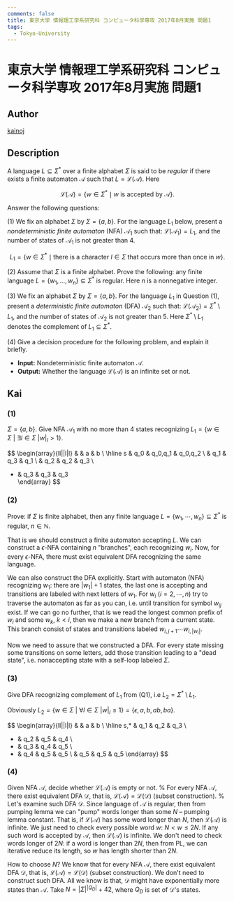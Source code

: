 ```yaml
---
comments: false
title: 東京大学 情報理工学系研究科 コンピュータ科学専攻 2017年8月実施 問題1
tags:
  - Tokyo-University
---
```

# 東京大学 情報理工学系研究科 コンピュータ科学専攻 2017年8月実施 問題1

## **Author**
[kainoj](https://github.com/kainoj/utokyo-cs)

## **Description**
A language $L \subseteq \Sigma^*$ over a finite alphabet $\Sigma$ is said to be *regular* if there exists a finite automaton $\mathcal{A}$ such that $L = \mathcal{L}(\mathcal{A})$. Here

$$
\mathcal{L}(\mathcal{A}) = \{ w \in \Sigma^* \mid w \text{ is accepted by } \mathcal{A} \}.
$$

Answer the following questions:

(1) We fix an alphabet $\Sigma$ by $\Sigma = \{a, b\}$. For the language $L_1$ below, present a *nondeterministic finite automaton* (NFA) $\mathcal{A}_1$ such that: $\mathcal{L}(\mathcal{A}_1) = L_1$, and the number of states of $\mathcal{A}_1$ is not greater than $4$.

$$
L_1 = \{ w \in \Sigma^* \mid \text{there is a character } l \in \Sigma \text{ that occurs more than once in } w \}.
$$

(2) Assume that $\Sigma$ is a finite alphabet. Prove the following: any finite language $L = \{w_1, \ldots, w_n\} \subseteq \Sigma^*$ is regular. Here $n$ is a nonnegative integer.

(3) We fix an alphabet $\Sigma$ by $\Sigma = \{a, b\}$. For the language $L_1$ in Question (1), present a *deterministic finite automaton* (DFA) $\mathcal{A}_2$ such that: $\mathcal{L}(\mathcal{A}_2) = \Sigma^* \setminus L_1$, and the number of states of $\mathcal{A}_2$ is not greater than $5$. Here $\Sigma^* \setminus L_1$ denotes the complement of $L_1 \subseteq \Sigma^*$.

(4) Give a decision procedure for the following problem, and explain it briefly.

- **Input:** Nondeterministic finite automaton $\mathcal{A}$.
- **Output:** Whether the language $\mathcal{L}(\mathcal{A})$ is an infinite set or not.

## **Kai**
### (1)
$\Sigma = \{a,b\}$. 
Give NFA $\mathcal{A}_1$ with no more than $4$ states recognizing $L_1 = \{w\in \Sigma \:|\: \exists l\in \Sigma \: |w|_l > 1\}$.

$$
\begin{array}{ll||l|l}
  &    & a     & b     \\
  \hline
s & q_0 & q_0,q_1 & q_0,q_2 \\
  & q_1 & q_3  & q_1    \\
  & q_2 & q_2  & q_3   \\
* & q_3 & q_3  & q_3  
\end{array}
$$

### (2)
Prove: if $\Sigma$ is finite alphabet, then any finite language $L = \{w_1,\cdots,w_n\} \subseteq \Sigma^*$ is regular, $n\in \mathbb{N}$.

That is we should construct a finite automaton accepting $L$.
We can construct a $\epsilon$-NFA containing $n$ "branches", each recognizing $w_i$.
Now, for every $\epsilon$-NFA, there must exist equivalent DFA recognizing the same language.

We can also construct the DFA explicitly.
Start with automaton (NFA) recognizing $w_1$: there are $|w_1|+1$ states, the last one is accepting and transitions are labeled with next letters of $w_1$.
For $w_i$ ($i=2,\cdots,n$) try to traverse the automaton as far as you can, i.e. until transition for symbol $w_{ij}$ exist.
If we can go no further, that is we read the longest common prefix of $w_i$ and some $w_k$, $k<i$, then we make a new branch from a current state.
This branch consist of states and transitions labeled $w_{i,j+1}\cdots w_{i, |w_i|}$.

Now we need to assure that we constructed a DFA.
For every state missing some transitions on some letters, add those transition leading to a "dead state", i.e. nonaccepting state with a self-loop labeled $\Sigma$.

### (3)
Give DFA recognizing complement of $L_1$ from (Q1), i.e $L_2 = \Sigma^* \setminus L_1$.

Obviously $L_2 = \{w\in \Sigma \:|\: \forall l\in \Sigma \: |w|_l \leq 1\} = \{\epsilon, a, b, ab, ba\}$.

$$
\begin{array}{ll||l|l}
    &    & a  & b  \\
    \hline
s,* & q_1 & q_2 & q_3 \\
*   & q_2 & q_5 & q_4 \\
*   & q_3 & q_4 & q_5 \\
*   & q_4 & q_5 & q_5 \\
    & q_5 & q_5 & q_5
\end{array}
$$

### (4)
Given NFA $\mathcal{A}$, decide whether  $\mathcal{L(A)}$ is empty or not.
% For every NFA $\mathcal{A}$, there exist equivalent DFA $\mathcal{D}$, that is, $\mathcal{L(A)} = \mathcal{L(D)}$ (subset construction).
% Let's examine such DFA $\mathcal{D}$.
Since language of $\mathcal{A}$ is regular, then from pumping lemma we can "pump" words longer than some $N$ – pumping lemma constant.
That is, if $\mathcal{L(A)}$ has some word longer than $N$, then $\mathcal{L(A)}$ is infinite.
We just need to check every possible word $w$: $N < w \leq 2N$.
If any such word is accepted by $\mathcal{A}$, then $\mathcal{L(A)}$ is infinite.
We don't need to check words longer of $2N$: if a word is longer than $2N$, then from PL, we can iterative reduce its length, so $w$ has length shorter than $2N$.

How to choose $N$? We know that for every NFA $\mathcal{A}$, there exist equivalent DFA $\mathcal{D}$, that is, $\mathcal{L(A)} = \mathcal{L(D)}$ (subset construction).
We don't need to construct such DFA.
All we know is that, $\mathcal{D}$ might have exponentially more states than $\mathcal{A}$.
Take $N = |\Sigma|^{|Q_D|} + 42$, where $Q_D$ is set of $\mathcal{D}$'s states.
